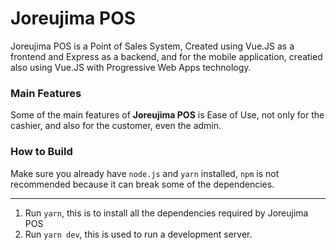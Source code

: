 # Joreujima POS

Joreujima POS is a Point of Sales System, Created using Vue.JS as a frontend and Express as a backend, and for the mobile application, creatied also using Vue.JS with Progressive Web Apps technology.

### Main Features

Some of the main features of **Joreujima POS** is Ease of Use, not only for the cashier, and also for the customer, even the admin.

### How to Build

Make sure you already have `node.js` and `yarn` installed, `npm` is not recommended because it can break some of the dependencies.

---

1. Run `yarn`, this is to install all the dependencies required by Joreujima POS
2. Run `yarn dev`, this is used to run a development server.
